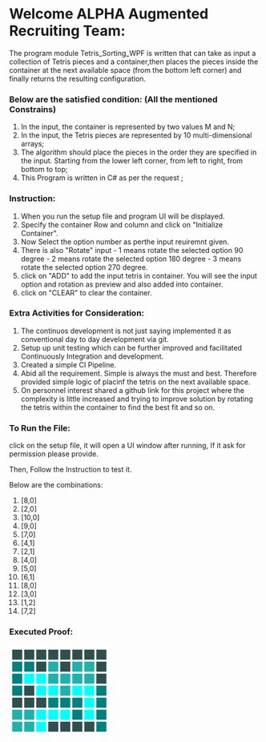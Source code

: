 Welcome ALPHA Augmented Recruiting Team:
========================================

The program module Tetris_Sorting_WPF is written that can take as input a collection of Tetris pieces and a container,then places the pieces inside the container at the next available space (from the bottom left corner) and finally returns the resulting configuration.


### Below are the satisfied condition: (All the mentioned Constrains)


1. In the input, the container is represented by two values M and N;
2. In the input, the Tetris pieces are represented by 10 multi-dimensional arrays;
3. The algorithm should place the pieces in the order they are specified in the input. Starting from the lower left corner, from left to right, from bottom to top;
4. This Program is written in C# as per the request ;


### Instruction:

1. When you run the setup file and program UI will be displayed. 
2. Specify the container Row and column and click on "Initialize Container". 
3. Now Select the option number as perthe input reuiremnt given.
4. There is also "Rotate" input - 1 means rotate the selected option 90 degree - 2 means rotate the selected option 180 degree - 3 means rotate the selected option 270 degree.
5. click on "ADD" to add the input tetris in container. You will see the input option and rotation as preview and also added into container.
6. click on "CLEAR" to clear the container.


### Extra Activities for Consideration:

1. The continuos development is not just saying implemented it as conventional day to day development via git.
2. Setup up unit testing which can be further improved and facilitated Continuously Integration and development.
3. Created a simple CI Pipeline.
4. Abid all the requirement. Simple is always the must and best. Therefore provided simple logic of placinf the tetris on the next available space. 
5. On personnel interest shared a github link for this project where the complexity is little increased and trying to improve solution by rotating the tetris within the container to find the best fit and so on.


### To Run the File:

click on the setup file, it will open a UI window after running, If it ask for permission please provide.

Then, Follow the Instruction to test it. 

Below are the combinations:
1. [8,0]
2. [2,0]
3. [10,0]
4. [9,0]
5. [7,0]
6. [4,1]
7. [2,1]
8. [4,0]
9. [5,0]
10. [6,1]
11. [8,0]
12. [3,0]
13. [1,2]
14. [7,2]

### Executed Proof:

![Test](https://github.com/krishmulls/Tetris_Sorting_WPF/blob/c419046d2b49aeef0c480b751afaa0d0651432f3/images/Output.png)
